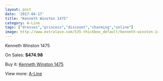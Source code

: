```yaml
---
layout: post
date: '2017-04-17'
title: "Kenneth Winston 1475"
category: A-Line
tags: ["dresses","princess","discount","charming","online"]
image: http://www.extralace.com/535-thickbox_default/kenneth-winston-1475.jpg
---
```

Kenneth Winston 1475

On Sales: **$474.98**
<a href="https://www.extralace.com/a-line/252-kenneth-winston-1475.html"><amp-img layout="responsive" width="600" height="600" src="//www.extralace.com/535-thickbox_default/kenneth-winston-1475.jpg" alt="Kenneth Winston 1475 0" /></a>
<a href="https://www.extralace.com/a-line/252-kenneth-winston-1475.html"><amp-img layout="responsive" width="600" height="600" src="//www.extralace.com/536-thickbox_default/kenneth-winston-1475.jpg" alt="Kenneth Winston 1475 1" /></a>

Buy it: [Kenneth Winston 1475](https://www.extralace.com/a-line/252-kenneth-winston-1475.html "Kenneth Winston 1475")

View more: [A-Line](https://www.extralace.com/2-a-line "A-Line")